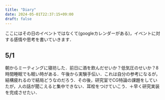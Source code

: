 ```yaml
---
title: "Diary"
date: 2024-05-01T22:37:15+09:00
draft: false
---
```


ここにはその日のイベントではなくて(googleカレンダーがある)，イベントに対する感情や思考を書いていきます．

## 5/1
朝からミーティングに寝坊した．前日に酒を飲んだせいか？低気圧のせいか？8時間睡眠でも眠い時がある．午後から実験手伝い．これは自分の参考になるが，結構疲れるので結局どうなのだろう．その後，研究室でCG特論の課題をしていたが，人の話が聞こえると集中できない．耳栓をつけていこう．＋早く研究実装を完成させたい．


